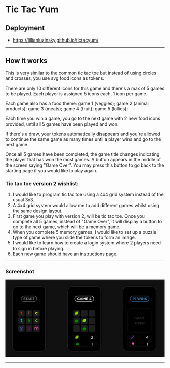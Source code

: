 # Tic Tac Yum

## Deployment
  - https://lillianluzinsky.github.io/tictacyum/

---

## How it works
This is very similar to the common tic tac toe but instead of using circles and crosses, you use svg food icons as tokens. 

There are only 10 different icons for this game and there's a max of 5 games to be played. 
Each player is assigned 5 icons each, 1 icon per game. 

Each game also has a food theme:    game 1 (veggies);
                                    game 2 (animal products);
                                    game 3 (meats);
                                    game 4 (fruit);
                                    game 5 (lollies);

Each time you win a game, you go to the next game with 2 new food icons provided, 
until all 5 games have been played and won.

If there's a draw, your tokens automatically disappears and you're  allowed to continue the same game 
as many times until a player wins and go to the next game.

Once all 5 games have been completed, the game title changes indicating the player
that has won the most games. A button appears in the middle of the screen saying "Game Over". 
You may press this button to go back to the starting page if you would like to play again.

### Tic tac toe version 2 wishlist:

1) I would like to program tic tac toe using a 4x4 grid system instead of the usual 3x3.
2) A 4x4 grid system would allow me to add different games whilst using the same design layout.
3) First game you play with version 2, will be tic tac toe. 
Once you complete all 5 games, instead of "Game Over", 
it will display a button to go to the next game, which will be a memory game. 
4) When you complete 5 memory games, I would like to set up a puzzle type of game
where you slide the tokens to form an image.
5) I would like to learn how to create a login system where 2 players need to sign in before playing.
6) Each new game should have an instructions page.

---

### Screenshot
   
![Screenshot](./screenshots/tictacscreenshot.png)

---
